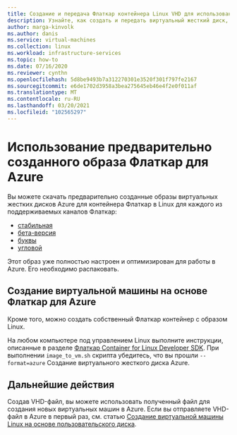 ```yaml
---
title: Создание и передача Флаткар контейнера Linux VHD для использования в Azure
description: Узнайте, как создать и передать виртуальный жесткий диск, содержащий Флаткар контейнер операционной системы Linux.
author: marga-kinvolk
ms.author: danis
ms.service: virtual-machines
ms.collection: linux
ms.workload: infrastructure-services
ms.topic: how-to
ms.date: 07/16/2020
ms.reviewer: cynthn
ms.openlocfilehash: 5d8be9493b7a312270301e3520f301f797fe2167
ms.sourcegitcommit: e6de1702d3958a3bea275645eb46e4f2e0f011af
ms.translationtype: MT
ms.contentlocale: ru-RU
ms.lasthandoff: 03/20/2021
ms.locfileid: "102565297"
---
```

# <a name="using-a-prebuilt-flatcar-image-for-azure"></a>Использование предварительно созданного образа Флаткар для Azure

Вы можете скачать предварительно созданные образы виртуальных жестких дисков Azure для контейнера Флаткар в Linux для каждого из поддерживаемых каналов Флаткар:

- [стабильная](https://stable.release.flatcar-linux.net/amd64-usr/current/flatcar_production_azure_image.vhd.bz2)
- [бета-версия](https://beta.release.flatcar-linux.net/amd64-usr/current/flatcar_production_azure_image.vhd.bz2)
- [буквы](https://alpha.release.flatcar-linux.net/amd64-usr/current/flatcar_production_azure_image.vhd.bz2)
- [угловой](https://edge.release.flatcar-linux.net/amd64-usr/current/flatcar_production_azure_image.vhd.bz2)

Этот образ уже полностью настроен и оптимизирован для работы в Azure. Его необходимо распаковать.

## <a name="building-your-own-flatcar-based-virtual-machine-for-azure"></a>Создание виртуальной машины на основе Флаткар для Azure

Кроме того, можно создать собственный Флаткар контейнер с образом Linux.

На любом компьютере под управлением Linux выполните инструкции, описанные в разделе [Флаткар Container for Linux Developer SDK](https://docs.flatcar-linux.org/os/sdk-modifying-flatcar/). При выполнении `image_to_vm.sh` скрипта убедитесь, что вы прошли `--format=azure` Создание виртуального жесткого диска Azure.

## <a name="next-steps"></a>Дальнейшие действия

Создав VHD-файл, вы можете использовать полученный файл для создания новых виртуальных машин в Azure. Если вы отправляете VHD-файл в Azure в первый раз, см. статью [Создание виртуальной машины Linux на основе пользовательского диска](upload-vhd.md#option-1-upload-a-vhd).
